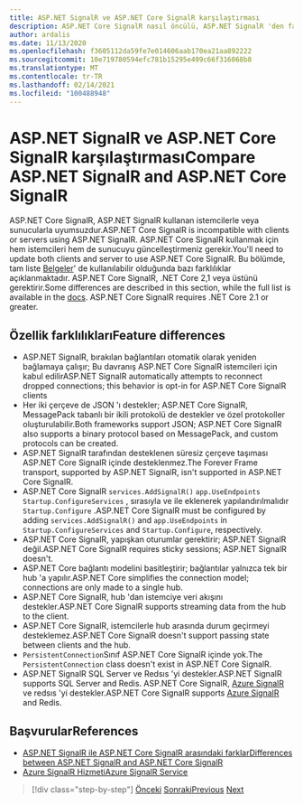 ```yaml
---
title: ASP.NET SignalR ve ASP.NET Core SignalR karşılaştırması
description: ASP.NET Core SignalR nasıl öncülü, ASP.NET SignalR 'den farklıdır?
author: ardalis
ms.date: 11/13/2020
ms.openlocfilehash: f3605112da59fe7e014606aab170ea21aa892222
ms.sourcegitcommit: 10e719780594efc781b15295e499c66f316068b8
ms.translationtype: MT
ms.contentlocale: tr-TR
ms.lasthandoff: 02/14/2021
ms.locfileid: "100488948"
---
```

# <a name="compare-aspnet-signalr-and-aspnet-core-signalr"></a><span data-ttu-id="4232c-103">ASP.NET SignalR ve ASP.NET Core SignalR karşılaştırması</span><span class="sxs-lookup"><span data-stu-id="4232c-103">Compare ASP.NET SignalR and ASP.NET Core SignalR</span></span>

<span data-ttu-id="4232c-104">ASP.NET Core SignalR, ASP.NET SignalR kullanan istemcilerle veya sunucularla uyumsuzdur.</span><span class="sxs-lookup"><span data-stu-id="4232c-104">ASP.NET Core SignalR is incompatible with clients or servers using ASP.NET SignalR.</span></span> <span data-ttu-id="4232c-105">ASP.NET Core SignalR kullanmak için hem istemcileri hem de sunucuyu güncelleştirmeniz gerekir.</span><span class="sxs-lookup"><span data-stu-id="4232c-105">You'll need to update both clients and server to use ASP.NET Core SignalR.</span></span> <span data-ttu-id="4232c-106">Bu bölümde, tam liste [Belgeler](https://docs.microsoft.com/aspnet/core/signalr/version-differences)' de kullanılabilir olduğunda bazı farklılıklar açıklanmaktadır. ASP.NET Core SignalR, .NET Core 2,1 veya üstünü gerektirir.</span><span class="sxs-lookup"><span data-stu-id="4232c-106">Some differences are described in this section, while the full list is available in the [docs](https://docs.microsoft.com/aspnet/core/signalr/version-differences). ASP.NET Core SignalR requires .NET Core 2.1 or greater.</span></span>

## <a name="feature-differences"></a><span data-ttu-id="4232c-107">Özellik farklılıkları</span><span class="sxs-lookup"><span data-stu-id="4232c-107">Feature differences</span></span>

- <span data-ttu-id="4232c-108">ASP.NET SignalR, bırakılan bağlantıları otomatik olarak yeniden bağlamaya çalışır; Bu davranış ASP.NET Core SignalR istemcileri için kabul edilir</span><span class="sxs-lookup"><span data-stu-id="4232c-108">ASP.NET SignalR automatically attempts to reconnect dropped connections; this behavior is opt-in for ASP.NET Core SignalR clients</span></span>
- <span data-ttu-id="4232c-109">Her iki çerçeve de JSON 'ı destekler; ASP.NET Core SignalR, MessagePack tabanlı bir ikili protokolü de destekler ve özel protokoller oluşturulabilir.</span><span class="sxs-lookup"><span data-stu-id="4232c-109">Both frameworks support JSON; ASP.NET Core SignalR also supports a binary protocol based on MessagePack, and custom protocols can be created.</span></span>
- <span data-ttu-id="4232c-110">ASP.NET SignalR tarafından desteklenen süresiz çerçeve taşıması ASP.NET Core SignalR içinde desteklenmez.</span><span class="sxs-lookup"><span data-stu-id="4232c-110">The Forever Frame transport, supported by ASP.NET SignalR, isn't supported in ASP.NET Core SignalR.</span></span>
- <span data-ttu-id="4232c-111">ASP.NET Core SignalR `services.AddSignalR()` `app.UseEndpoints` `Startup.ConfigureServices` , sırasıyla ve ile eklenerek yapılandırılmalıdır `Startup.Configure` .</span><span class="sxs-lookup"><span data-stu-id="4232c-111">ASP.NET Core SignalR must be configured by adding `services.AddSignalR()` and `app.UseEndpoints` in `Startup.ConfigureServices` and `Startup.Configure`, respectively.</span></span>
- <span data-ttu-id="4232c-112">ASP.NET Core SignalR, yapışkan oturumlar gerektirir; ASP.NET SignalR değil.</span><span class="sxs-lookup"><span data-stu-id="4232c-112">ASP.NET Core SignalR requires sticky sessions; ASP.NET SignalR doesn't.</span></span>
- <span data-ttu-id="4232c-113">ASP.NET Core bağlantı modelini basitleştirir; bağlantılar yalnızca tek bir hub 'a yapılır.</span><span class="sxs-lookup"><span data-stu-id="4232c-113">ASP.NET Core simplifies the connection model; connections are only made to a single hub.</span></span>
- <span data-ttu-id="4232c-114">ASP.NET Core SignalR, hub 'dan istemciye veri akışını destekler.</span><span class="sxs-lookup"><span data-stu-id="4232c-114">ASP.NET Core SignalR supports streaming data from the hub to the client.</span></span>
- <span data-ttu-id="4232c-115">ASP.NET Core SignalR, istemcilerle hub arasında durum geçirmeyi desteklemez.</span><span class="sxs-lookup"><span data-stu-id="4232c-115">ASP.NET Core SignalR doesn't support passing state between clients and the hub.</span></span>
- <span data-ttu-id="4232c-116">`PersistentConnection`Sınıf ASP.NET Core SignalR içinde yok.</span><span class="sxs-lookup"><span data-stu-id="4232c-116">The `PersistentConnection` class doesn't exist in ASP.NET Core SignalR.</span></span>
- <span data-ttu-id="4232c-117">ASP.NET SignalR SQL Server ve Redsıs 'yi destekler.</span><span class="sxs-lookup"><span data-stu-id="4232c-117">ASP.NET SignalR supports SQL Server and Redis.</span></span> <span data-ttu-id="4232c-118">ASP.NET Core SignalR, [Azure SignalR](https://docs.microsoft.com/azure/azure-signalr/) ve redsıs 'yi destekler.</span><span class="sxs-lookup"><span data-stu-id="4232c-118">ASP.NET Core SignalR supports [Azure SignalR](https://docs.microsoft.com/azure/azure-signalr/) and Redis.</span></span>

## <a name="references"></a><span data-ttu-id="4232c-119">Başvurular</span><span class="sxs-lookup"><span data-stu-id="4232c-119">References</span></span>

- [<span data-ttu-id="4232c-120">ASP.NET SignalR ile ASP.NET Core SignalR arasındaki farklar</span><span class="sxs-lookup"><span data-stu-id="4232c-120">Differences between ASP.NET SignalR and ASP.NET Core SignalR</span></span>](https://docs.microsoft.com/aspnet/core/signalr/version-differences)
- [<span data-ttu-id="4232c-121">Azure SignalR Hizmeti</span><span class="sxs-lookup"><span data-stu-id="4232c-121">Azure SignalR Service</span></span>](https://docs.microsoft.com/azure/azure-signalr/)

>[!div class="step-by-step"]
><span data-ttu-id="4232c-122">[Önceki](razor-differences.md) 
> [Sonraki](testing-differences.md)</span><span class="sxs-lookup"><span data-stu-id="4232c-122">[Previous](razor-differences.md)
[Next](testing-differences.md)</span></span>

